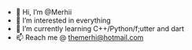 - 👋 Hi, I’m @Merhii
- 👀 I’m interested in everything
- 🌱 I’m currently learning C++/Python/f;utter and dart
- 📫 Reach me @ themerhi@hotmail.com

<!---
Merhii/Merhii is a ✨ special ✨ repository because its `README.md` (this file) appears on your GitHub profile.
You can click the Preview link to take a look at your changes.
--->
